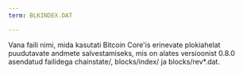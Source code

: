 ```yaml
---
term: BLKINDEX.DAT

---
```

Vana faili nimi, mida kasutati Bitcoin Core'is erinevate plokiahelat puudutavate andmete salvestamiseks, mis on alates versioonist 0.8.0 asendatud failidega chainstate/, blocks/index/ ja blocks/rev*.dat.